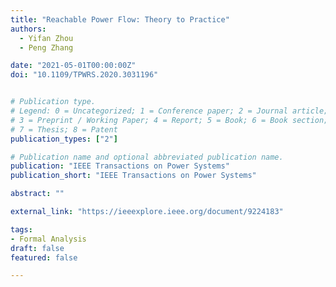 ```yaml
---
title: "Reachable Power Flow: Theory to Practice"
authors:
  - Yifan Zhou
  - Peng Zhang

date: "2021-05-01T00:00:00Z"
doi: "10.1109/TPWRS.2020.3031196"


# Publication type.
# Legend: 0 = Uncategorized; 1 = Conference paper; 2 = Journal article;
# 3 = Preprint / Working Paper; 4 = Report; 5 = Book; 6 = Book section;
# 7 = Thesis; 8 = Patent
publication_types: ["2"]

# Publication name and optional abbreviated publication name.
publication: "IEEE Transactions on Power Systems"
publication_short: "IEEE Transactions on Power Systems"

abstract: ""

external_link: "https://ieeexplore.ieee.org/document/9224183"

tags:
- Formal Analysis
draft: false
featured: false

---
```



